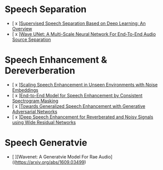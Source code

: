 # Speech Separation
- [ x ][Supervised Speech Separation Based on Deep Learning: An Overview](https://arxiv.org/abs/1708.07524)  
- [ x ][Wave UNet: A Multi-Scale Neural Network For End-To-End Audio Source Separation](https://arxiv.org/abs/1806.03185)  
# Speech Enhancement & Dereverberation
- [ x ][Scaling Speech Enhancement in Unseen Environments with Noise Embeddings](https://arxiv.org/abs/1810.12757)  
- [ x ][End-to-End Model for Speech Enhancement by Consistent Spectrogram Masking](https://arxiv.org/abs/1901.00295)  
- [ x ][Towards Generalized Speech Enhancement with Generative Adversarial Networks](https://arxiv.org/abs/1904.03418)  
- [ x ][Deep Speech Enhancement for Reverberated and Noisy Signals using Wide Residual Networks](https://arxiv.org/abs/1901.00660)  
# Speech Generatvie
- [ ][Wavenet: A Generatvie Model For Rae Audio]((https://arxiv.org/abs/1609.03499)  
